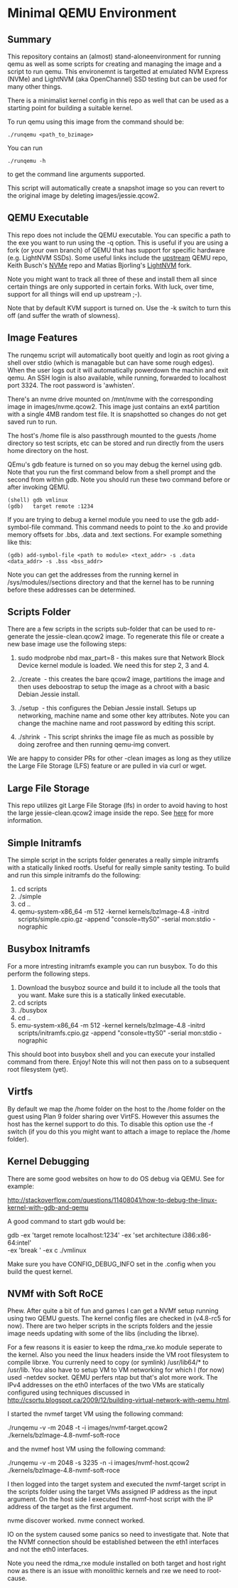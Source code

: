 # Minimal QEMU Environment

## Summary

This repository contains an (almost) stand-aloneenvironment for
running qemu as well as some scripts for creating and managing the
image and a script to run qemu. This environemnt is targetted at
emulated NVM Express (NVMe) and LightNVM (aka OpenChannel) SSD testing
but can be used for many other things.

There is a minimalist kernel config in this repo as well that can be used as
a starting point for building a suitable kernel.

To run qemu using this image from the command should be:

```
./runqemu <path_to_bzimage>
```

You can run
```
./runqemu -h
```
to get the command line arguments supported.

This script will automatically create a snapshot image so you can revert
to the original image by deleting images/jessie.qcow2.

## QEMU Executable

This repo does not include the QEMU executable. You can specific a
path to the exe you want to run using the -q option. This is useful if
you are using a fork (or your own branch) of QEMU that has support for
specific hardware (e.g. LightNVM SSDs). Some useful links include the
[upstream](http://git.qemu-project.org/qemu.git) QEMU repo, Keith
Busch's [NVMe](git://git.infradead.org/users/kbusch/qemu-nvme.git)
repo and Matias Bjorling's
[LightNVM](https://github.com/OpenChannelSSD/qemu-nvme) fork.

Note you might want to track all three of these and install them all
since certain things are only supported in certain forks. With luck,
over time, support for all things will end up upstream ;-).

Note that by default KVM support is turned on. Use the -k switch to
turn this off (and suffer the wrath of slowness).

## Image Features

The runqemu script will automatically boot queitly and login as root
giving a shell over stdio (which is managable but can have some rough
edges). When the user logs out it will automatically powerdown the
machin and exit qemu. An SSH login is also available, while running,
forwarded to localhost port 3324. The root password is 'awhisten'.

There's an nvme drive mounted on /mnt/nvme with the corresponding
image in images/nvme.qcow2. This image just contains an ext4 partition
with a single 4MB random test file. It is snapshotted so changes do not
get saved run to run.

The host's /home file is also passthrough mounted to the guests /home
directory so test scripts, etc can be stored and run directly from the
users home directory on the host.

QEmu's gdb feature is turned on so you may debug the kernel using
gdb. Note that you run the first command below from a shell prompt and
the second from within gdb. Note you should run these two command
before or after invoking QEMU.

```
(shell) gdb vmlinux
(gdb)   target remote :1234
```
If you are trying to debug a kernel module you need to use the gdb
add-symbol-file command. This command needs to point to the .ko and
provide memory offsets for .bbs, .data and .text sections. For example
something like this:
```
(gdb) add-symbol-file <path to module> <text_addr> -s .data
<data_addr> -s .bss <bss_addr>

```
Note you can get the addresses from the running kernel in
/sys/modules/<module name>/sections directory and that the kernel has
to be running before these addresses can be determined.

## Scripts Folder

There are a few scripts in the scripts sub-folder that can be used to
re-generate the jessie-clean.qcow2 image. To regenerate this file or
create a new base image use the following steps:

   1. sudo modprobe nbd max_part=8 - this makes sure that Network
   Block Device kernel module is loaded. We need this for step 2, 3
   and 4.

   2. ./create <image name> - this creates the bare qcow2 image,
   partitions the image and then uses deboostrap to setup the image as
   a chroot with a basic Debian Jessie install.

   3. ./setup <image name> - this configures the Debian Jessie
   install. Setups up networking, machine name and some other key
   attributes. Note you can change the machine name and root password
   by editing this script.

   4. ./shrink <image name> - This script shrinks the image file as
   much as possible by doing zerofree and then running qemu-img
   convert.

We are happy to consider PRs for other -clean images as long as they
utilize the Large File Storage (LFS) feature or are pulled in via curl
or wget.

## Large File Storage

This repo utilizes git Large File Storage (lfs) in order to avoid
having to host the large jessie-clean.qcow2 image inside the repo. See
[here](https://git-lfs.github.com/) for more information.

## Simple Initramfs

The simple script in the scripts folder generates a really simple
initramfs with a statically linked rootfs. Useful for really simple
sanity testing. To build and run this simple initramfs do the
following:

  1. cd scripts
  2. ./simple
  3. cd ..
  4. qemu-system-x86_64 -m 512 -kernel kernels/bzImage-4.8 -initrd
  scripts/simple.cpio.gz -append "console=ttyS0" -serial mon:stdio
  -nographic

## Busybox Initramfs

For a more intresting initramfs example you can run busybox. To do
this perform the following steps.

  1. Download the busyboz source and build it to include all the tools
  that you want. Make sure this is a statically linked executable.
  2. cd scripts
  3. ./busybox <path to busybox exe>
  4. cd ..
  5. emu-system-x86_64 -m 512 -kernel kernels/bzImage-4.8 -initrd
  scripts/initramfs.cpio.gz -append "console=ttyS0" -serial mon:stdio
  -nographic

This should boot into busybox shell and you can execute your installed
command from there. Enjoy! Note this will not then pass on to a
subsequent root filesystem (yet).

## Virtfs

By default we map the /home folder on the host to the /home folder on
the guest using Plan 9 folder sharing over VirtFS. However this
assumes the host has the kernel support to do this. To disable this
option use the -f switch (if you do this you might want to attach a
image to replace the /home folder).

## Kernel Debugging

There are some good websites on how to do OS debug via QEMU. See for
example:

http://stackoverflow.com/questions/11408041/how-to-debug-the-linux-kernel-with-gdb-and-qemu

A good command to start gdb would be:

gdb -ex 'target remote localhost:1234' -ex 'set architecture i386:x86-64:intel' \
  -ex 'break <function>' -ex c ./vmlinux

Make sure you have CONFIG_DEBUG_INFO set in the .config when you build
the quest kernel.

## NVMf with Soft RoCE

Phew. After quite a bit of fun and games I can get a NVMf setup
running using two QEMU guests. The kernel config files are checked in
(v4.8-rc5 for now). There are two helper scripts in the scripts
folders and the jessie image needs updating with some of the libs
(including the librxe).

For a few reasons it is easier to keep the rdma_rxe.ko module seperate
to the kernel. Also you need the linux headers inside the VM root
filesystem to compile librxe. You currenly need to copy (or symlink)
/usr/lib64/* to /usr/lib. You also have to setup VM to VM networking
for which I (for now) used -netdev socket. QEMU perfers ntap but
that's alot more work. The IPv4 addresses on the eth0 interfaces of
the two VMs are statically configured using techniques discussed in
http://csortu.blogspot.ca/2009/12/building-virtual-network-with-qemu.html.

I started the nvmef target VM using the following command:

./runqemu -v -m 2048 -t -i images/nvmf-target.qcow2 \
  ./kernels/bzImage-4.8-nvmf-soft-roce

and the nvmef host VM using the following command:

./runqemu -v -m 2048 -s 3235 -n -i images/nvmf-host.qcow2 \
  ./kernels/bzImage-4.8-nvmf-soft-roce

I then logged into the target system and executed the nvmf-target
script in the scripts folder using the target VMs assigned IP address
as the input argument. On the host side I executed the nvmf-host
script with the IP address of the target as the first argument.

nvme discover worked.
nvme connect worked.

IO on the system caused some panics so need to investigate that. Note
that the NVMf connection should be established between the eth1
interfaces and not the eth0 interfaces.

Note you need the rdma_rxe module installed on both target and host
right now as there is an issue with monolithic kernels and rxe we need
to root-cause.
